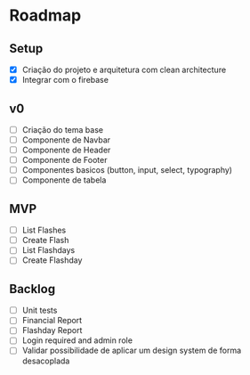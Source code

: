 # Roadmap

## Setup

- [x] Criação do projeto e arquitetura com clean architecture
- [x] Integrar com o firebase

## v0

- [ ] Criação do tema base
- [ ] Componente de Navbar
- [ ] Componente de Header
- [ ] Componente de Footer
- [ ] Componentes basicos (button, input, select, typography)
- [ ] Componente de tabela

## MVP

- [ ] List Flashes
- [ ] Create Flash
- [ ] List Flashdays
- [ ] Create Flashday

## Backlog

- [ ] Unit tests
- [ ] Financial Report
- [ ] Flashday Report
- [ ] Login required and admin role
- [ ] Validar possibilidade de aplicar um design system de forma desacoplada

